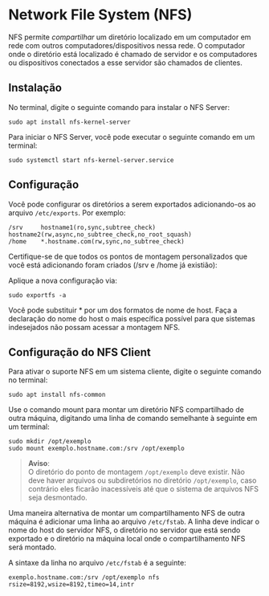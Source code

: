 # Network File System (NFS)

NFS permite *compartilhar* um diretório localizado em um computador em rede com outros computadores/dispositivos nessa rede. O computador onde o diretório está localizado é chamado de servidor e os computadores ou dispositivos conectados a esse servidor são chamados de clientes.

## Instalação

No terminal, digite o seguinte comando para instalar o NFS Server:

```
sudo apt install nfs-kernel-server
```
Para iniciar o NFS Server, você pode executar o seguinte comando em um terminal:

```
sudo systemctl start nfs-kernel-server.service
```
## Configuração

Você pode configurar os diretórios a serem exportados adicionando-os ao arquivo `/etc/exports`. Por exemplo:

```
/srv     hostname1(ro,sync,subtree_check) hostname2(rw,async,no_subtree_check,no_root_squash)
/home    *.hostname.com(rw,sync,no_subtree_check)
```
Certifique-se de que todos os pontos de montagem personalizados que você está adicionando foram criados (/srv e /home já existião):

Aplique a nova configuração via:

```
sudo exportfs -a
```
Você pode substituir * por um dos formatos de nome de host. Faça a declaração do nome do host o mais específica possível para que sistemas indesejados não possam acessar a montagem NFS.

## Configuração do NFS Client

Para ativar o suporte NFS em um sistema cliente, digite o seguinte comando no terminal:

```
sudo apt install nfs-common
```
Use o comando mount para montar um diretório NFS compartilhado de outra máquina, digitando uma linha de comando semelhante à seguinte em um terminal:

```
sudo mkdir /opt/exemplo
sudo mount exemplo.hostname.com:/srv /opt/exemplo
```
>**Aviso**:  
O diretório do ponto de montagem `/opt/exemplo` deve existir. Não deve haver arquivos ou subdiretórios no diretório `/opt/exemplo`, caso contrário eles ficarão inacessíveis até que o sistema de arquivos NFS seja desmontado.

Uma maneira alternativa de montar um compartilhamento NFS de outra máquina é adicionar uma linha ao arquivo `/etc/fstab`. A linha deve indicar o nome do host do servidor NFS, o diretório no servidor que está sendo exportado e o diretório na máquina local onde o compartilhamento NFS será montado.

A sintaxe da linha no arquivo `/etc/fstab` é a seguinte:

```
exemplo.hostname.com:/srv /opt/exemplo nfs rsize=8192,wsize=8192,timeo=14,intr
```